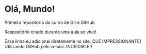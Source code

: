 # Olá, Mundo!
 Primeiro repositorio do curso de Git e GitHub

Respositório criado durante uma aula ao vivo!

Essa linha eu adicionei diretamente no site. QUE IMPRESSIONANTE!
Utilizando GitHub pelo celular. INCRIDIBLE!!
